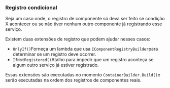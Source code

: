 ﻿### ****Registro condicional****

Seja um caso onde, o registro de componente só deva ser feito se condição X acontecer ou se não tiver nenhum outro componente já registrando esse serviço.

Existem duas extensões de registro que podem ajudar nesses casos:

- `OnlyIf()`Forneça um lambda que usa `IComponentRegistryBuilder`para determinar se um registro deve ocorrer.
- `IfNotRegistered()`Atalho para impedir que um registro aconteça se algum outro serviço já estiver registrado.

Essas extensões são executadas no momento `ContainerBuilder.Build()`e serão executadas na ordem dos registros de componentes reais.